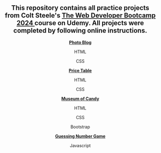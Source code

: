 

<div align="center">

<h2>This repository contains all practice projects from Colt Steele's <a href="https://www.udemy.com/course/the-web-developer-bootcamp/">The Web Developer Bootcamp 2024 </a> course on Udemy. All projects were completed by following online instructions.</h2>
<p><a href="https://github.com/DayDreamYGithub/Udemy-WebDevelopment-Practice/tree/main/PhotoBlog"><strong>Photo Blog</strong></a>
  <p>HTML</p>
  <p>CSS</p>
</p>
<p><a href="https://github.com/DayDreamYGithub/Udemy-WebDevelopment-Practice/tree/main/PriceTable"><strong>Price Table</strong></a>
  <p>HTML</p>
  <p>CSS</p>
</p>
<p><a href="#"><strong>Museum of Candy</strong></a>
  <p>HTML</p>
  <p>CSS</p>
  <p>Bootstrap</p>
</p>
<p><a href="https://github.com/DayDreamYGithub/Udemy-WebDevelopment-Practice/tree/main/GuessingGame"><strong>Guessing Number Game</strong></a>
  <p>Javascript</p>
</p>


</div>
